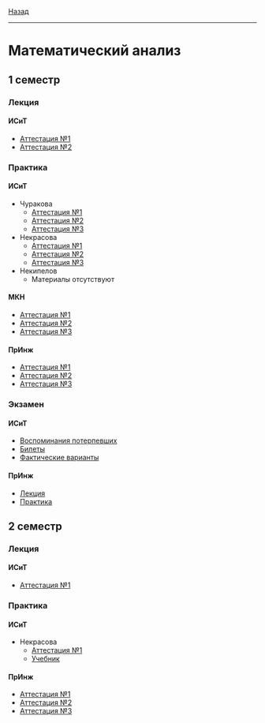 [Назад](../../README.md)
***
# Математический анализ
## 1 семестр
### Лекция
#### ИСиТ
+ [Аттестация №1](th-sirota/mathan-th-att-1-fact.md)
+ [Аттестация №2](th-sirota/mathan-th-att-2-fact.md)
### Практика
#### ИСиТ
+ Чуракова
  +  [Аттестация №1](mathan-isit/mathan-pr-churakova-att-1-fact.md)
  +  [Аттестация №2](mathan-isit/mathan-pr-att-2-fact.md)
  +  [Аттестация №3](mathan-isit/mathan-pr-att-3-fact.md)
+ Некрасова
  + [Аттестация №1](mathan-isit/mathan-pr-nekrasova-att-1-fact.md)
  + [Аттестация №2](mathan-isit/mathan-pr-att-2-fact.md)
  + [Аттестация №3](mathan-isit/mathan-pr-att-3-fact.md)
+ Некипелов
  + Материалы отсутствуют
#### МКН
+ [Аттестация №1](mathan-mkn/mathan-pr-att-1-fact.md)
+ [Аттестация №2](mathan-mkn/mathan-pr-att-2-fact.md)
+ [Аттестация №3](mathan-mkn/mathan-pr-att-3-fact.md)
#### ПрИнж
+ [Аттестация №1](mathan-preng/sem-1/mathan-pr-att-1-fact.md)
+ [Аттестация №2](mathan-preng/sem-1/mathan-pr-att-2-fact.md)
+ [Аттестация №3](mathan-preng/sem-1/mathan-pr-att-3-fact.md)

### Экзамен
#### ИСиТ
+ [Воспоминания потерпевших](mathan-isit/mathan-exam-memories.md)
+ [Билеты](mathan-isit/mathan-exam-tick.md)
+ [Фактические варианты](mathan-isit/mathan-exam-fact.md)
#### ПрИнж
+ [Лекция](mathan-preng/sem-1/mathan-th-exam.md)
+ [Практика](mathan-preng/sem-1/mathan-pr-exam.md)
## 2 семестр
### Лекция
#### ИСиТ
  + [Аттестация №1](https://boosty.to/starsresearch/)
### Практика
#### ИСиТ
+ Некрасова
  + [Аттестация №1](mathan-isit/mathan-2-pr-att-1-fact.md)
  + [Учебник](https://github.com/user-attachments/files/18893956/default.pdf)
#### ПрИнж
+ [Аттестация №1](mathan-preng/sem-2/mathan-pr-att-1-fact.md)
+ [Аттестация №2](mathan-preng/sem-2/mathan-pr-att-2-fact.md)
+ [Аттестация №3](mathan-preng/sem-2/mathan-pr-att-3-fact.md)
